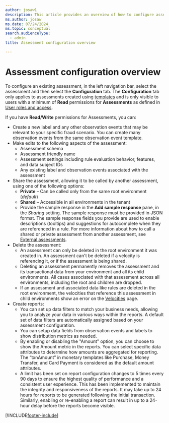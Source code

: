 ```yaml
---
author: josaw1
description: This article provides an overview of how to configure assessments in Fraud Protection.
ms.author: josaw
ms.date: 07/24/2024
ms.topic: conceptual
search.audienceType:
  - admin
title: Assessment configuration overview

---
```


# Assessment configuration overview

To configure an existing assessment, in the left navigation bar, select the assessment and then select the **Configuration** tab. The **Configuration** tab only applies to assessments created using [templates](assessment-create-new.md#template) and is only visible to users with a minimum of **Read** permissions for **Assessments** as defined in [User roles and access](user-roles-access.md).

If you have **Read/Write** permissions for Assessments, you can:

- Create a new label and any other observation events that may be relevant to your specific fraud scenario. You can create many observation events from the same observation event template.
- Make edits to the following aspects of the assessment:
  - Assessment schema
  - Assessment friendly name
  - Assessment settings including rule evaluation behavior, features, and data subject IDs
  - Any existing label and observation events associated with the assessment
- Share the assessment, allowing it to be called by another assessment, using one of the following options:
  - **Private** – Can be called only from the same root environment (_default_)
  - **Shared** – Accessible in all environments in the tenant
  - Provide the sample response in the **Add sample response** pane, in the *Sharing* setting. The sample response must be provided in JSON format. The sample response fields you provide are used to enable descriptions (tooltips) and suggestions for autocomplete when they are referenced in a rule. For more information about how to call a shared or private assessment from another assessment, see [External assessments](external-assessments.md).
- Delete the assessment:
  - An assessment can only be deleted in the root environment it was created in. An assessment can't be deleted if a velocity is referencing it, or if the assessment is being shared.
  - Deleting an assessment permanently removes the assessment and its transactional data from your environment and all its child environments. All cases associated with that assessment across all environments, including the root and children are dropped.
  - If an assessment and associated data like rules are deleted in the root environment, the velocities that reference this assessment in child environments show an error on the [Velocities](velocities.md) page. 
- Create reports:
  - You can set up data filters to match your business needs, allowing you to analyze your data in various ways within the reports. A default set of data filters are automatically assigned based on your assessment configuration.
  - You can setup data fields from observation events and labels to show distribution metrics as needed.  
  - By enabling or disabling the "Amount" option, you can choose to show the Amount metric in the reports. You can select specific data attributes to determine how amounts are aggregated for reporting. The “txnAmount” in monetary templates like Purchase, Money Transfer, and Card Payment is considered as the default amount attributes.
  - A limit has been set on report configuration changes to 5 times every 90 days to ensure the highest quality of performance and a consistent user experience. This has been implemented to maintain the integrity and responsiveness of the reports. It may take up to 24 hours for reports to be generated following the initial transaction. Similarly, enabling or re-enabling a report can result in up to a 24-hour delay before the reports become visible.


[!INCLUDE[footer-include](includes/footer-banner.md)]
